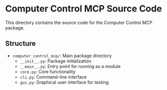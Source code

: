 # Computer Control MCP Source Code

This directory contains the source code for the Computer Control MCP package.

## Structure

- `computer_control_mcp/`: Main package directory
  - `__init__.py`: Package initialization
  - `__main__.py`: Entry point for running as a module
  - `core.py`: Core functionality
  - `cli.py`: Command-line interface
  - `gui.py`: Graphical user interface for testing
